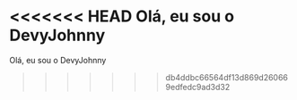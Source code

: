 <<<<<<< HEAD
Olá, eu sou o DevyJohnny
=======
Olá, eu sou o DevyJohnny
>>>>>>> db4ddbc66564df13d869d260669edfedc9ad3d32
